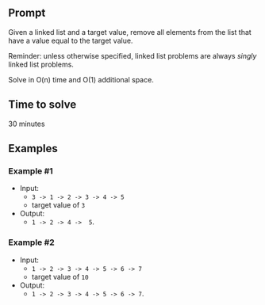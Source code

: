 ## Prompt

Given a linked list and a target value, remove all elements from the list that have a value equal to the target value.

Reminder: unless otherwise specified, linked list problems are always _singly_ linked list problems.

Solve in O(n) time and O(1) additional space.

## Time to solve

30 minutes

## Examples

### Example #1

* Input:
  * `3 -> 1 -> 2 -> 3 -> 4 -> 5`
  * target value of `3`
* Output:
  * `1 -> 2 -> 4 ->  5`.

### Example #2

* Input:
  * `1 -> 2 -> 3 -> 4 -> 5 -> 6 -> 7`
  * target value of `10`
* Output:
  * `1 -> 2 -> 3 -> 4 -> 5 -> 6 -> 7`.


